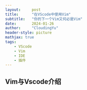 ```yaml
---
layout:     post
title:      "在VScode中使用Vim"
subtitle:   "你的下一个Vim又何必是Vim"
date:       2024-01-26
author:     "CloudingYu"
header-style: picture
mathjax: true
tags:
    - VScode
    - Vim
    - IDE
    - 插件
---
```

## Vim与Vscode介绍
